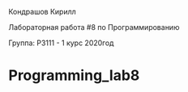 Кондрашов Кирилл

Лабораторная работа #8 по Программированию

Группа: P3111 - 1 курс 2020год





# Programming_lab8
